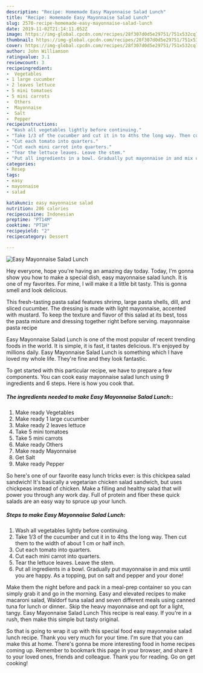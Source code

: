 ```yaml
---
description: "Recipe: Homemade Easy Mayonnaise Salad Lunch"
title: "Recipe: Homemade Easy Mayonnaise Salad Lunch"
slug: 2570-recipe-homemade-easy-mayonnaise-salad-lunch
date: 2019-11-02T21:14:11.052Z
image: https://img-global.cpcdn.com/recipes/28f307d0d5e29751/751x532cq70/easy-mayonnaise-salad-lunch-recipe-main-photo.jpg
thumbnail: https://img-global.cpcdn.com/recipes/28f307d0d5e29751/751x532cq70/easy-mayonnaise-salad-lunch-recipe-main-photo.jpg
cover: https://img-global.cpcdn.com/recipes/28f307d0d5e29751/751x532cq70/easy-mayonnaise-salad-lunch-recipe-main-photo.jpg
author: John Williamson
ratingvalue: 3.1
reviewcount: 3
recipeingredient:
-  Vegetables
- 1 large cucumber
- 2 leaves lettuce
- 5 mini tomatoes
- 5 mini carrots
-  Others
-  Mayonnaise
-  Salt
-  Pepper
recipeinstructions:
- "Wash all vegetables lightly before continuing."
- "Take 1/3 of the cucumber and cut it in to 4ths the long way. Then cut them to the width of about 1 cm or half inch."
- "Cut each tomato into quarters."
- "Cut each mini carrot into quarters."
- "Tear the lettuce leaves. Leave the stem."
- "Put all ingredients in a bowl. Gradually put mayonnaise in and mix until you are happy. As a topping, put on salt and pepper and your done!"
categories:
- Resep
tags:
- easy
- mayonnaise
- salad

katakunci: easy mayonnaise salad
nutrition: 206 calories
recipecuisine: Indonesian
preptime: "PT14M"
cooktime: "PT1H"
recipeyield: "2"
recipecategory: Dessert

---
```



![Easy Mayonnaise Salad Lunch](https://img-global.cpcdn.com/recipes/28f307d0d5e29751/751x532cq70/easy-mayonnaise-salad-lunch-recipe-main-photo.jpg)

Hey everyone, hope you're having an amazing day today. Today, I'm gonna show you how to make a special dish, easy mayonnaise salad lunch. It is one of my favorites. For mine, I will make it a little bit tasty. This is gonna smell and look delicious.

This fresh-tasting pasta salad features shrimp, large pasta shells, dill, and sliced cucumber. The dressing is made with light mayonnaise, accented with mustard. To keep the texture and flavor of this salad at its best, toss the pasta mixture and dressing together right before serving. mayonnaise pasta recipe

Easy Mayonnaise Salad Lunch is one of the most popular of recent trending foods in the world. It is simple, it is fast, it tastes delicious. It's enjoyed by millions daily. Easy Mayonnaise Salad Lunch is something which I have loved my whole life. They're fine and they look fantastic.


To get started with this particular recipe, we have to prepare a few components. You can cook easy mayonnaise salad lunch using 9 ingredients and 6 steps. Here is how you cook that.

##### The ingredients needed to make Easy Mayonnaise Salad Lunch::

1. Make ready  Vegetables
1. Make ready 1 large cucumber
1. Make ready 2 leaves lettuce
1. Take 5 mini tomatoes
1. Take 5 mini carrots
1. Make ready  Others
1. Make ready  Mayonnaise
1. Get  Salt
1. Make ready  Pepper


So here&#39;s one of our favorite easy lunch tricks ever: is this chickpea salad sandwich! It&#39;s basically a vegetarian chicken salad sandwich, but uses chickpeas instead of chicken. Make a filling and healthy salad that will power you through any work day. Full of protein and fiber these quick salads are an easy way to spruce up your lunch. 

##### Steps to make Easy Mayonnaise Salad Lunch:

1. Wash all vegetables lightly before continuing.
1. Take 1/3 of the cucumber and cut it in to 4ths the long way. Then cut them to the width of about 1 cm or half inch.
1. Cut each tomato into quarters.
1. Cut each mini carrot into quarters.
1. Tear the lettuce leaves. Leave the stem.
1. Put all ingredients in a bowl. Gradually put mayonnaise in and mix until you are happy. As a topping, put on salt and pepper and your done!


Make them the night before and pack in a meal-prep container so you can simply grab it and go in the morning. Easy and elevated recipes to make macaroni salad, Waldorf tuna salad and seven different meals using canned tuna for lunch or dinner.. Skip the heavy mayonnaise and opt for a light, tangy. Easy Mayonnaise Salad Lunch This recipe is real easy. If you&#39;re in a rush, then make this simple but tasty original. 

So that is going to wrap it up with this special food easy mayonnaise salad lunch recipe. Thank you very much for your time. I'm sure that you can make this at home. There's gonna be more interesting food in home recipes coming up. Remember to bookmark this page in your browser, and share it to your loved ones, friends and colleague. Thank you for reading. Go on get cooking!
